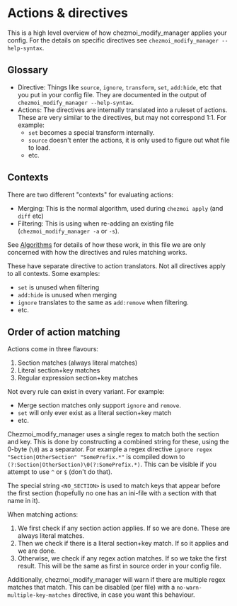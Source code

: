 # Actions & directives

This is a high level overview of how chezmoi_modify_manager applies your config.
For the details on specific directives see `chezmoi_modify_manager --help-syntax`.

## Glossary

* Directive: Things like `source`, `ignore`, `transform`, `set`, `add:hide`, etc
  that you put in your config file. They are documented in the output of
  `chezmoi_modify_manager --help-syntax`.
* Actions: The directives are internally translated into a ruleset of actions.
  These are very similar to the directives, but may not correspond 1:1. For example:
  * `set` becomes a special transform internally.
  * `source` doesn't enter the actions, it is only used to figure out what file to load.
  * etc.

## Contexts

There are two different "contexts" for evaluating actions:

* Merging: This is the normal algorithm, used during `chezmoi apply` (and `diff` etc)
* Filtering: This is using when re-adding an existing file (`chezmoi_modify_manager -a`
  or `-s`).

See [Algorithms](algorithms.md) for details of how these work, in this file we 
are only concerned with how the directives and rules matching works.

These have separate directive to action translators. Not all directives apply to
all contexts. Some examples:

* `set` is unused when filtering
* `add:hide` is unused when merging
* `ignore` translates to the same as `add:remove` when filtering.
* etc.

## Order of action matching

Actions come in three flavours:

1. Section matches (always literal matches)
2. Literal section+key matches
3. Regular expression section+key matches

Not every rule can exist in every variant. For example:

* Merge section matches only support `ignore` and `remove`.
* `set` will only ever exist as a literal section+key match
* etc.

Chezmoi_modify_manager uses a single regex to match both the section and key.
This is done by constructing a combined string for these, using the 0-byte
(`\0`) as a separator. For example a regex directive
`ignore regex "Section|OtherSection" "SomePrefix.*"` is compiled down to
`(?:Section|OtherSection)\0(?:SomePrefix.*)`. This can be visible if you attempt
to use `^` or `$` (don't do that).

The special string `<NO_SECTION>` is used to match keys that appear before the
first section (hopefully no one has an ini-file with a section with that name in it).

When matching actions:

1. We first check if any section action applies. If so we are done. These are always literal matches.
2. Then we check if there is a literal section+key match. If so it applies and we are done.
3. Otherwise, we check if any regex action matches. If so we take the first result.
   This will be the same as first in source order in your config file.

Additionally, chezmoi_modify_manager will warn if there are multiple regex matches
that match. This can be disabled (per file) with a `no-warn-multiple-key-matches`
directive, in case you want this behaviour.
